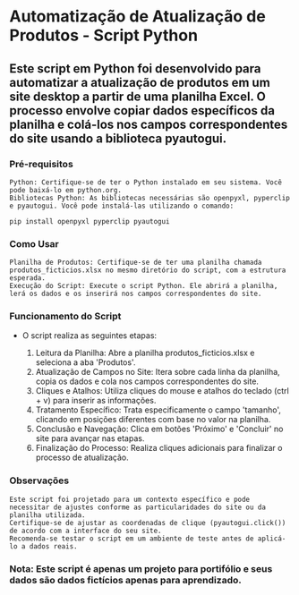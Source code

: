 # Automatização de Atualização de Produtos - Script Python

## Este script em Python foi desenvolvido para automatizar a atualização de produtos em um site desktop a partir de uma planilha Excel. O processo envolve copiar dados específicos da planilha e colá-los nos campos correspondentes do site usando a biblioteca pyautogui.

### Pré-requisitos

    Python: Certifique-se de ter o Python instalado em seu sistema. Você pode baixá-lo em python.org.
    Bibliotecas Python: As bibliotecas necessárias são openpyxl, pyperclip e pyautogui. Você pode instalá-las utilizando o comando:

    pip install openpyxl pyperclip pyautogui

### Como Usar

    Planilha de Produtos: Certifique-se de ter uma planilha chamada produtos_ficticios.xlsx no mesmo diretório do script, com a estrutura esperada.
    Execução do Script: Execute o script Python. Ele abrirá a planilha, lerá os dados e os inserirá nos campos correspondentes do site.

### Funcionamento do Script

- O script realiza as seguintes etapas:

    1. Leitura da Planilha: Abre a planilha produtos_ficticios.xlsx e seleciona a aba 'Produtos'.
    2. Atualização de Campos no Site: Itera sobre cada linha da planilha, copia os dados e cola nos campos correspondentes do site.
    3. Cliques e Atalhos: Utiliza cliques do mouse e atalhos do teclado (ctrl + v) para inserir as informações.
    4. Tratamento Específico: Trata especificamente o campo 'tamanho', clicando em posições diferentes com base no valor na planilha.
    5. Conclusão e Navegação: Clica em botões 'Próximo' e 'Concluir' no site para avançar nas etapas.
    6. Finalização do Processo: Realiza cliques adicionais para finalizar o processo de atualização.

### Observações

    Este script foi projetado para um contexto específico e pode necessitar de ajustes conforme as particularidades do site ou da planilha utilizada.
    Certifique-se de ajustar as coordenadas de clique (pyautogui.click()) de acordo com a interface do seu site.
    Recomenda-se testar o script em um ambiente de teste antes de aplicá-lo a dados reais.

### **Nota: Este script é apenas um projeto para portifólio e seus dados são dados fictícios apenas para aprendizado.**
